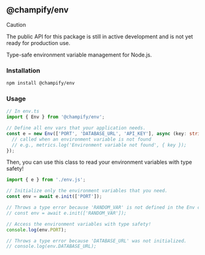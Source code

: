 ## @champify/env

> [!CAUTION]
> The public API for this package is still in active development and is not yet ready for production use.

Type-safe environment variable management for Node.js.

### Installation

```bash
npm install @champify/env
```

### Usage

```typescript
// In env.ts
import { Env } from '@champify/env';

// Define all env vars that your application needs.
const e = new Env(['PORT', 'DATABASE_URL', 'API_KEY'], async (key: string) => {
  // called when an environment variable is not found
  // e.g., metrics.log('Environment variable not found', { key });
});
```

Then, you can use this class to read your environment variables with type safety!

```typescript
import { e } from './env.js';

// Initialize only the environment variables that you need.
const env = await e.init(['PORT']);

// Throws a type error because 'RANDOM_VAR' is not defined in the Env constructor.
// const env = await e.init(['RANDOM_VAR']);

// Access the environment variables with type safety!
console.log(env.PORT);

// Throws a type error because 'DATABASE_URL' was not initialized.
// console.log(env.DATABASE_URL);
```